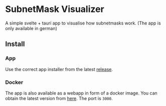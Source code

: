 # SubnetMask Visualizer

A simple svelte + tauri app to visualise how subnetmasks work. (The app is only available in german)

## Install

### App

Use the correct app installer from the latest [release](https://github.com/OskarWiedeweg/subnetmask/releases).

### Docker

The app is also available as a webapp in form of a docker image. You can obtain the latest version from [here](https://github.com/OskarWiedeweg/subnetmask/pkgs/container/subnetmask). The port is `3000`.

